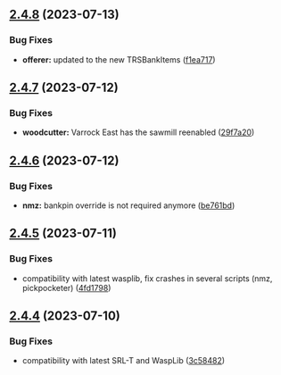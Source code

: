 ## [2.4.8](https://github.com/Torwent/wasp-free/compare/v2.4.7...v2.4.8) (2023-07-13)


### Bug Fixes

* **offerer:** updated to the new TRSBankItems ([f1ea717](https://github.com/Torwent/wasp-free/commit/f1ea7177ce2a4732aaa924f110a7ed3a38ac0159))



## [2.4.7](https://github.com/Torwent/wasp-free/compare/v2.4.6...v2.4.7) (2023-07-12)


### Bug Fixes

* **woodcutter:** Varrock East has the sawmill reenabled ([29f7a20](https://github.com/Torwent/wasp-free/commit/29f7a2061c67acf22b9c2e61d8b5e8d5db4abdd1))



## [2.4.6](https://github.com/Torwent/wasp-free/compare/v2.4.5...v2.4.6) (2023-07-12)


### Bug Fixes

* **nmz:** bankpin override is not required anymore ([be761bd](https://github.com/Torwent/wasp-free/commit/be761bdf18a11f8a36ec994b31e963630b5b57a6))



## [2.4.5](https://github.com/Torwent/wasp-free/compare/v2.4.4...v2.4.5) (2023-07-11)


### Bug Fixes

* compatibility with latest wasplib, fix crashes in several scripts (nmz, pickpocketer) ([4fd1798](https://github.com/Torwent/wasp-free/commit/4fd1798a2235586e045a6360eabdac5cec8cb538))



## [2.4.4](https://github.com/Torwent/wasp-free/compare/v2.4.3...v2.4.4) (2023-07-10)


### Bug Fixes

* compatibility with latest SRL-T and WaspLib ([3c58482](https://github.com/Torwent/wasp-free/commit/3c584824c94aadbc908c21aa209d3b799fa7ca22))



